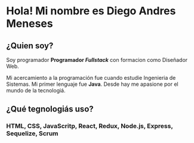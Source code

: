 # Hola! Mi nombre es Diego Andres Meneses

## ¿Quien soy?
Soy programador **Programador _Fullstack_** con formacion como Diseñador Web.

Mi acercamiento a la programación fue cuando estudie Ingenieria de Sistemas. Mi primer lenguaje fue **Java**. 
Desde hay me apasione por el mundo de la tecnologiá.

## ¿Qué tegnologiás uso?
### HTML, CSS, JavaScritp, React, Redux, Node.js, Express, Sequelize, Scrum
